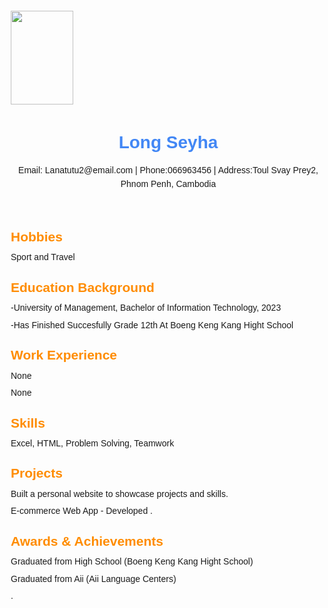 <html>
<head>
  <title>Seyha CV - Curriculum Vitae</title>
<img src="file:///C:/Users/U-ser/Downloads/seyha.jpg.jpg" height="150"  width= "100">
  <style>
    /* Add some basic styling to make it visually appealing */
    body {
      font-family: Arial, sans-serif;
      line-height: 1.6;
      margin: 30px;
      padding: 0;
    }
    h1 {
      color: #4287f5;
      margin-bottom: 10px;
    }
    h2 {
      color: #ff8c00;
      margin-top: 20px;
      margin-bottom: 5px;
    }
    p {
      margin: 5px 0;
    }
  </style>
</head>
<body>
  <header>
    <h1>Long Seyha</h1>
    <p>Email: Lanatutu2@email.com | Phone:066963456 | Address:Toul Svay Prey2, Phnom Penh, Cambodia</p>
  </header>

  <section>
    <h2>Hobbies</h2>
    <p>Sport and Travel</p>
  </section>

  <section>
    <h2>Education Background</h2>
    <p>-University of Management, Bachelor of Information Technology, 2023</p>
    <p>-Has Finished Succesfully Grade 12th At Boeng Keng Kang Hight School</p>
  </section>

  <section>
    <h2>Work Experience</h2>
    <p>None</p>
    <p>None</p>
  </section>

  <section>
    <h2>Skills</h2>
    <p>Excel, HTML, Problem Solving, Teamwork</p>
  </section>

  <section>
    <h2>Projects</h2>
    <p>Built a personal website to showcase projects and skills.</p>
    <p>E-commerce Web App - Developed .</p>
  </section>

  <section>
    <h2>Awards &amp; Achievements</h2>
    <p>Graduated from High School (Boeng Keng Kang Hight School)</p>
    <p>Graduated from Aii (Aii Language Centers)</p>
  </section>

  <footer>
    <p>.</p>
  </footer>
</body>
</html>
